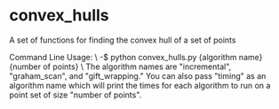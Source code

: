 # convex_hulls
A set of functions for finding the convex hull of a set of points

Command Line Usage: \\
-$ python convex_hulls.py {algorithm name} {number of points} \\
The algorithm names are "incremental", "graham_scan", and "gift_wrapping." You can also pass "timing" as
an algorithm name which will print the times for each algorithm to run on a point set of size "number of points".
